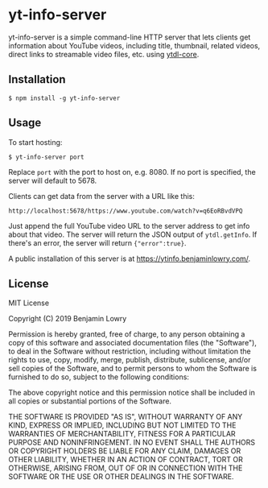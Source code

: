 # yt-info-server 
yt-info-server is a simple command-line HTTP server that lets clients get information about
YouTube videos, including title, thumbnail, related videos, direct links to
streamable video files, etc. using [ytdl-core](https://www.npmjs.com/package/ytdl-core).
## Installation
``$ npm install -g yt-info-server``
## Usage
To start hosting:

`$ yt-info-server port`

Replace `port` with the port to host on, e.g. 8080. If no port is specified,
the server will default to 5678.

Clients can get data from the server with a URL like this:

``http://localhost:5678/https://www.youtube.com/watch?v=q6EoRBvdVPQ``

Just append the full YouTube video URL to the server address to get info about
that video. The server will return the JSON output of ``ytdl.getInfo``. If
there's an error, the server will return ``{"error":true}``.

A public installation of this server is at https://ytinfo.benjaminlowry.com/.
## License
MIT License

Copyright (C) 2019 Benjamin Lowry

Permission is hereby granted, free of charge, to any person obtaining a copy
of this software and associated documentation files (the "Software"), to deal
in the Software without restriction, including without limitation the rights
to use, copy, modify, merge, publish, distribute, sublicense, and/or sell
copies of the Software, and to permit persons to whom the Software is
furnished to do so, subject to the following conditions:

The above copyright notice and this permission notice shall be included in
all copies or substantial portions of the Software.

THE SOFTWARE IS PROVIDED "AS IS", WITHOUT WARRANTY OF ANY KIND, EXPRESS OR
IMPLIED, INCLUDING BUT NOT LIMITED TO THE WARRANTIES OF MERCHANTABILITY,
FITNESS FOR A PARTICULAR PURPOSE AND NONINFRINGEMENT. IN NO EVENT SHALL THE
AUTHORS OR COPYRIGHT HOLDERS BE LIABLE FOR ANY CLAIM, DAMAGES OR OTHER
LIABILITY, WHETHER IN AN ACTION OF CONTRACT, TORT OR OTHERWISE, ARISING FROM,
OUT OF OR IN CONNECTION WITH THE SOFTWARE OR THE USE OR OTHER DEALINGS IN
THE SOFTWARE. 
